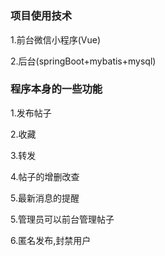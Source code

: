 # 

### 项目使用技术
 1.前台微信小程序(Vue)
 
 2.后台(springBoot+mybatis+mysql)
 

 
### 程序本身的一些功能
 1.发布帖子

 2.收藏

 3.转发
 
 4.帖子的增删改查
 
 5.最新消息的提醒
 
 5.管理员可以前台管理帖子
 
 6.匿名发布,封禁用户
 

 






